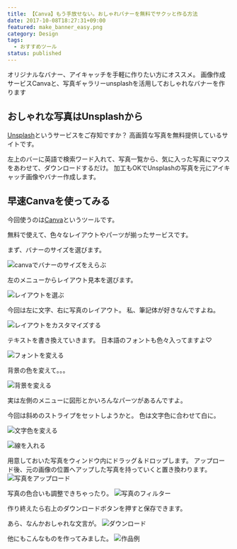 ```yaml
---
title: 【Canva】もう手放せない。おしゃれバナーを無料でサクッと作る方法
date: 2017-10-08T18:27:31+09:00
featured: make_banner_easy.png
category: Design
tags:
  - おすすめツール
status: published
---
```


オリジナルなバナー、アイキャッチを手軽に作りたい方にオススメ。
画像作成サービスCanvaと、写真ギャラリーunsplashを活用しておしゃれなバナーを作ります

## おしゃれな写真はUnsplashから

[Unsplash](https://unsplash.com/)というサービスをご存知ですか？
高画質な写真を無料提供しているサイトです。

左上のバーに英語で検索ワード入れて、写真一覧から、気に入った写真にマウスをあわせて、ダウンロードするだけ。
加工もOKでUnsplashの写真を元にアイキャッチ画像やバナー作成します。

## 早速Canvaを使ってみる
今回使うのは[Canva](https://www.canva.com/ja_jp/create/banners/)というツールです。

無料で使えて、色々なレイアウトやパーツが揃ったサービスです。

まず、バナーのサイズを選びます。

![canvaでバナーのサイズをえらぶ](ss_canva_01.png)


左のメニューからレイアウト見本を選びます。

![レイアウトを選ぶ](ss_canva_02.png)

今回は左に文字、右に写真のレイアウト。
私、筆記体が好きなんですよね。

![レイアウトをカスタマイズする](ss_canva_03.png)

テキストを書き換えていきます。
日本語のフォントも色々入ってますよ♡

![フォントを変える](ss_canva_04.png)

背景の色を変えて。。。

![背景を変える](ss_canva_05.png)

実は左側のメニューに図形とかいろんなパーツがあるんですよ。

今回は斜めのストライプをセットしようかと。
色は文字色に合わせて白に。

![文字色を変える](ss_canva_06.png)

![線を入れる](ss_canva_07.png)

用意しておいた写真をウィンドウ内にドラッグ＆ドロップします。
アップロード後、元の画像の位置へアップした写真を持っていくと置き換わります。
![写真をアップロード](ss_canva_08.png)

写真の色合いも調整できちゃったり。
![写真のフィルター](ss_canva_09.png)

作り終えたら右上のダウンロードボタンを押すと保存できます。

あら、なんかおしゃれな文言が。
![ダウンロード](ss_canva_10.png)


他にもこんなものを作ってみました。
![作品例](icatch-20180807.jpg)